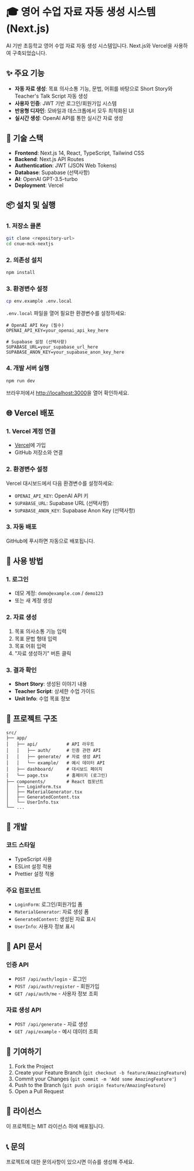 # 🎓 영어 수업 자료 자동 생성 시스템 (Next.js)

AI 기반 초등학교 영어 수업 자료 자동 생성 시스템입니다. Next.js와 Vercel을 사용하여 구축되었습니다.

## ✨ 주요 기능

- **자동 자료 생성**: 목표 의사소통 기능, 문법, 어휘를 바탕으로 Short Story와 Teacher's Talk Script 자동 생성
- **사용자 인증**: JWT 기반 로그인/회원가입 시스템
- **반응형 디자인**: 모바일과 데스크톱에서 모두 최적화된 UI
- **실시간 생성**: OpenAI API를 통한 실시간 자료 생성

## 🚀 기술 스택

- **Frontend**: Next.js 14, React, TypeScript, Tailwind CSS
- **Backend**: Next.js API Routes
- **Authentication**: JWT (JSON Web Tokens)
- **Database**: Supabase (선택사항)
- **AI**: OpenAI GPT-3.5-turbo
- **Deployment**: Vercel

## 📦 설치 및 실행

### 1. 저장소 클론
```bash
git clone <repository-url>
cd cnue-mck-nextjs
```

### 2. 의존성 설치
```bash
npm install
```

### 3. 환경변수 설정
```bash
cp env.example .env.local
```

`.env.local` 파일을 열어 필요한 환경변수를 설정하세요:

```env
# OpenAI API Key (필수)
OPENAI_API_KEY=your_openai_api_key_here

# Supabase 설정 (선택사항)
SUPABASE_URL=your_supabase_url_here
SUPABASE_ANON_KEY=your_supabase_anon_key_here
```

### 4. 개발 서버 실행
```bash
npm run dev
```

브라우저에서 [http://localhost:3000](http://localhost:3000)을 열어 확인하세요.

## 🌐 Vercel 배포

### 1. Vercel 계정 연결
- [Vercel](https://vercel.com)에 가입
- GitHub 저장소와 연결

### 2. 환경변수 설정
Vercel 대시보드에서 다음 환경변수를 설정하세요:
- `OPENAI_API_KEY`: OpenAI API 키
- `SUPABASE_URL`: Supabase URL (선택사항)
- `SUPABASE_ANON_KEY`: Supabase Anon Key (선택사항)

### 3. 자동 배포
GitHub에 푸시하면 자동으로 배포됩니다.

## 🎯 사용 방법

### 1. 로그인
- 데모 계정: `demo@example.com` / `demo123`
- 또는 새 계정 생성

### 2. 자료 생성
1. 목표 의사소통 기능 입력
2. 목표 문법 형태 입력  
3. 목표 어휘 입력
4. "자료 생성하기" 버튼 클릭

### 3. 결과 확인
- **Short Story**: 생성된 이야기 내용
- **Teacher Script**: 상세한 수업 가이드
- **Unit Info**: 수업 목표 정보

## 📁 프로젝트 구조

```
src/
├── app/
│   ├── api/           # API 라우트
│   │   ├── auth/      # 인증 관련 API
│   │   ├── generate/  # 자료 생성 API
│   │   └── example/   # 예시 데이터 API
│   ├── dashboard/     # 대시보드 페이지
│   └── page.tsx       # 홈페이지 (로그인)
├── components/        # React 컴포넌트
│   ├── LoginForm.tsx
│   ├── MaterialGenerator.tsx
│   ├── GeneratedContent.tsx
│   └── UserInfo.tsx
└── ...
```

## 🔧 개발

### 코드 스타일
- TypeScript 사용
- ESLint 설정 적용
- Prettier 설정 적용

### 주요 컴포넌트
- `LoginForm`: 로그인/회원가입 폼
- `MaterialGenerator`: 자료 생성 폼
- `GeneratedContent`: 생성된 자료 표시
- `UserInfo`: 사용자 정보 표시

## 📝 API 문서

### 인증 API
- `POST /api/auth/login` - 로그인
- `POST /api/auth/register` - 회원가입
- `GET /api/auth/me` - 사용자 정보 조회

### 자료 생성 API
- `POST /api/generate` - 자료 생성
- `GET /api/example` - 예시 데이터 조회

## 🤝 기여하기

1. Fork the Project
2. Create your Feature Branch (`git checkout -b feature/AmazingFeature`)
3. Commit your Changes (`git commit -m 'Add some AmazingFeature'`)
4. Push to the Branch (`git push origin feature/AmazingFeature`)
5. Open a Pull Request

## 📄 라이선스

이 프로젝트는 MIT 라이선스 하에 배포됩니다.

## 📞 문의

프로젝트에 대한 문의사항이 있으시면 이슈를 생성해 주세요.
